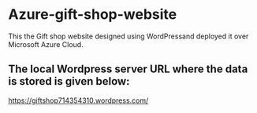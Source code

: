 # Azure-gift-shop-website

This the Gift shop website designed using WordPressand deployed it over Microsoft Azure Cloud.

## The local Wordpress server URL where the data is stored is given below:



https://giftshop714354310.wordpress.com/
